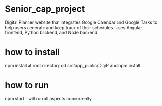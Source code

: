 # Senior_cap_project

Digital Planner website that integrates Google Calendar and Google Tasks to help users generate and keep track of their schedules. Uses Angular frontend, Python backend, and Node backend.

# how to install
npm install at root directory
cd src/app_public/DigiP and npm install

# how to run
npm start - will run all aspects concurrently